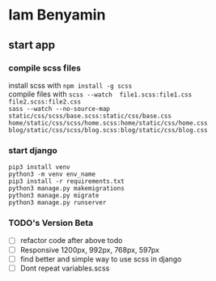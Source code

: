 # Iam Benyamin

## start app

### compile scss files

install scss with ``` npm install -g scss ```\
compile files with ``` scss --watch  file1.scss:file1.css file2.scss:file2.css ```\
``` sass --watch --no-source-map static/css/scss/base.scss:static/css/base.css home/static/css/scss/home.scss:home/static/css/home.css blog/static/css/scss/blog.scss:blog/static/css/blog.css ```

### start django

``` pip3 install venv ```\
``` python3 -m venv env_name ```\
``` pip3 install -r requirements.txt ```\
``` python3 manage.py makemigrations ```\
``` python3 manage.py migrate ```\
``` python3 manage.py runserver ```

### TODO's Version Beta

- [ ] refactor code after above todo
- [ ] Responsive 1200px, 992px, 768px, 597px
- [ ] find better and simple way to use scss in django
- [ ] Dont repeat variables.scss

<!-- UI modeled on -->
<!-- https://demo.ayroui.com/templates/business-template/ -->